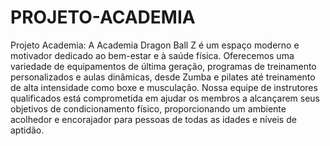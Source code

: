 # PROJETO-ACADEMIA
Projeto Academia: A Academia Dragon Ball Z é um espaço moderno e motivador dedicado ao bem-estar e à saúde física. Oferecemos uma variedade de equipamentos de última geração, programas de treinamento personalizados e aulas dinâmicas, desde Zumba e pilates até treinamento de alta intensidade como boxe e musculação. Nossa equipe de instrutores qualificados está comprometida em ajudar os membros a alcançarem seus objetivos de condicionamento físico, proporcionando um ambiente acolhedor e encorajador para pessoas de todas as idades e níveis de aptidão.
